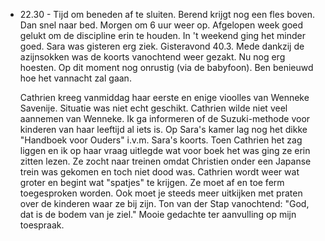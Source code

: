 - 22.30 - Tijd om beneden af te sluiten. Berend krijgt nog een fles boven. Dan snel naar bed. Morgen om 6 uur weer op. Afgelopen week goed gelukt om de discipline erin te houden. In 't weekend ging het minder goed. Sara was gisteren erg ziek. Gisteravond 40.3. Mede dankzij de azijnsokken was de koorts vanochtend weer gezakt. Nu nog erg hoesten. Op dit moment nog onrustig (via de babyfoon). Ben benieuwd hoe het vannacht zal gaan. 
  
  Cathrien kreeg vanmiddag haar eerste en enige vioolles van Wenneke Savenije. Situatie was niet echt geschikt. Cathrien wilde niet veel aannemen van Wenneke. Ik ga informeren of de Suzuki-methode voor kinderen van haar leeftijd al iets is. Op Sara's kamer lag nog het dikke "Handboek voor Ouders" i.v.m. Sara's koorts. Toen Cathrien het zag liggen en ik op haar vraag uitlegde wat voor boek het was ging ze erin zitten lezen. Ze zocht naar treinen omdat Christien onder een Japanse trein was gekomen en toch niet dood was. Cathrien wordt weer wat groter en begint wat "spatjes" te krijgen. Ze moet af en toe ferm toegesproken worden. Ook moet je steeds meer uitkijken met praten over de kinderen waar ze bij zijn. Ton van der Stap vanochtend: "God, dat is de bodem van je ziel." Mooie gedachte ter aanvulling op mijn toespraak.
